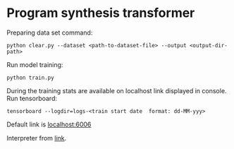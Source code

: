 # Program synthesis transformer

Preparing data set command:
```
python clear.py --dataset <path-to-dataset-file> --output <output-dir-path>
```

Run model training:
```
python train.py
```
During the training stats are available on localhost link displayed in console.
Run tensorboard:
```
tensorboard --logdir=logs-<train start date  format: dd-MM-yyy>
```
Default link is [localhost:6006](http://localhost:6006/)

Interpreter from [link](https://github.com/nearai/program_synthesis).